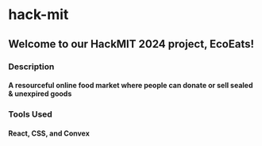 # hack-mit

## Welcome to our HackMIT 2024 project, EcoEats!

### Description 
#### A resourceful online food market where people can donate or sell sealed & unexpired goods

### Tools Used 
#### React, CSS, and Convex 
